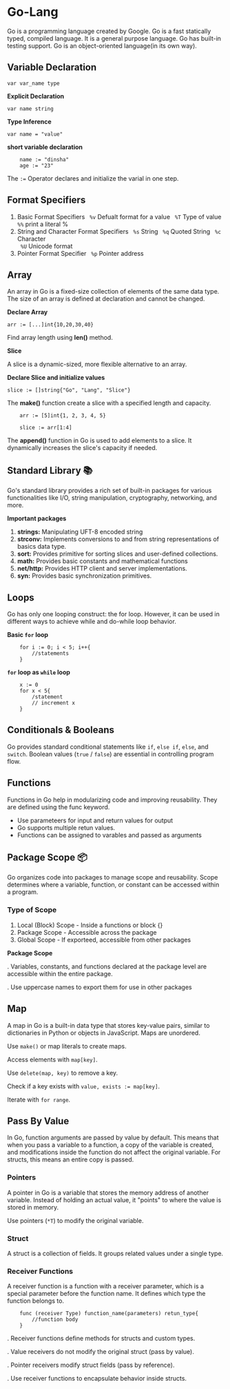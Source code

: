 # Go-Lang
Go is a programming language created by Google. Go is a fast statically typed, compiled language. It is a general purpose language. Go has built-in testing support. Go is an object-oriented language(in its own way).

## Variable Declaration

```var var_name type```

**Explicit Declaration** 

```var name string```

**Type Inference**

```var name = "value"```

**short variable declaration**

```
    name := "dinsha"
    age := "23"
```

The ```:=``` Operator declares and initialize the varial in one step.

## Format Specifiers 

1. Basic Format Specifiers
    ``` %v``` Defualt format for a value
    ``` %T``` Type of value
    ``` %%``` print a literal %
2. String and Character Format Specifiers
    ``` %s``` String
    ``` %q``` Quoted String
    ``` %c``` Character  
    ``` %U``` Unicode format  
3. Pointer Format Specifier
    ``` %p``` Pointer address

## Array

An array in Go is a fixed-size collection of elements of the same data type. The size of an array is defined at declaration and cannot be changed.

**Declare Array**

```arr := [...]int{10,20,30,40}```

Find array length using **len()** method.

**Slice**

A slice is a dynamic-sized, more flexible alternative to an array.

**Declare Slice and initialize values**

```slice := []string{"Go", "Lang", "Slice"}```

The **make()** function create a slice with a specified length and capacity.

```
    arr := [5]int{1, 2, 3, 4, 5}

    slice := arr[1:4] 
```
The **append()** function in Go is used to add elements to a slice. It dynamically increases the slice's capacity if needed.

## Standard Library 📚
Go's standard library provides a rich set of built-in packages for various functionalities like I/O, string manipulation, cryptography, networking, and more.

**Important packages**
1. **strings:** Manipulating UFT-8 encoded string
2. **strconv:** Implements conversions to and from string       representations of basics data type.
3. **sort:** Provides primitive for sorting slices and user-defined collections.
4. **math:** Provides basic constants and mathematical functions
5. **net/http:**  Provides HTTP client and server implementations.
6. **syn:** Provides basic synchronization primitives.

## Loops
Go has only one looping construct: the for loop. However, it can be used in different ways to achieve while and do-while loop behavior.

**Basic ```for``` loop**
```
    for i := 0; i < 5; i++{
        //statements
    }
```

**```for``` loop as ```while``` loop**
```
    x := 0
	for x < 5{
	    /statement
	    // increment x 
	}
```

## Conditionals & Booleans
Go provides standard conditional statements like ```if```, ```else if```, ```else```, and ```switch```. Boolean values (```true``` / ```false```) are essential in controlling program flow.

## Functions

Functions in Go help in modularizing code and improving reusability. They are defined using the func keyword.

* Use parameteers for input and return values for output
* Go supports multiple retun values.
* Functions can be assigned to varables and passed as arguments

## Package Scope 📦

Go organizes code into packages to manage scope and reusability.
Scope determines where a variable, function, or constant can be accessed within a program.

### Type of Scope
1. Local (Block) Scope - Inside a functions or block {}
2. Package Scope - Accessible across the package
3. Global Scope - If exporteed, accessible from other packages

**Package Scope**

. Variables, constants, and functions declared at the package level are accessible within the entire package.
 
. Use uppercase names to export them for use in other packages

## Map

A map in Go is a built-in data type that stores key-value pairs, similar to dictionaries in Python or objects in JavaScript. Maps are unordered.

Use ```make()``` or map literals to create maps.

Access elements with ```map[key]```. 


Use ```delete(map, key)``` to remove a key. 

Check if a key exists with ```value, exists := map[key]```.

Iterate with ```for range```.

## Pass By Value
In Go, function arguments are passed by value by default. This means that when you pass a variable to a function, a copy of the variable is created, and modifications inside the function do not affect the original variable.
For structs, this means an entire copy is passed.

### Pointers
A pointer in Go is a variable that stores the memory address of another variable. Instead of holding an actual value, it "points" to where the value is stored in memory.

Use pointers (```*T```) to modify the original variable.

### Struct
A struct is a collection of fields. It groups related values under a single type.


### Receiver Functions
A receiver function is a function with a receiver parameter, which is a special parameter before the function name. It defines which type the function belongs to.

```
    func (receiver Type) function_name(parameters) retun_type{
        //function body
    }
```
. Receiver functions define methods for structs and custom types.

. Value receivers do not modify the original struct (pass by value).

. Pointer receivers modify struct fields (pass by reference).

. Use receiver functions to encapsulate behavior inside structs.

